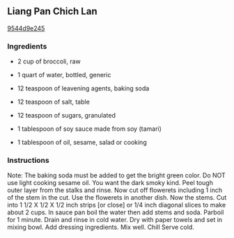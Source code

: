 ## Liang Pan Chich Lan

[9544d9e245](http://www.food.com/recipe/liang-pan-chich-lan-206947)

### Ingredients

 - 2 cup of broccoli, raw

 - 1 quart of water, bottled, generic

 - 12 teaspoon of leavening agents, baking soda

 - 12 teaspoon of salt, table

 - 12 teaspoon of sugars, granulated

 - 1 tablespoon of soy sauce made from soy (tamari)

 - 1 tablespoon of oil, sesame, salad or cooking

### Instructions

Note: The baking soda must be added to get the bright green color. Do NOT use light cooking sesame oil. You want the dark smoky kind. Peel tough outer layer from the stalks and rinse. Now cut off flowerets including 1 inch of the stem in the cut. Use the flowerets in another dish. Now the stems. Cut into 1 1/2 X 1/2 X 1/2 inch strips [or close] or 1/4 inch diagonal slices to make about 2 cups. In sauce pan boil the water then add stems and soda. Parboil for 1 minute. Drain and rinse in cold water. Dry with paper towels and set in mixing bowl. Add dressing ingredients. Mix well. Chill Serve cold.